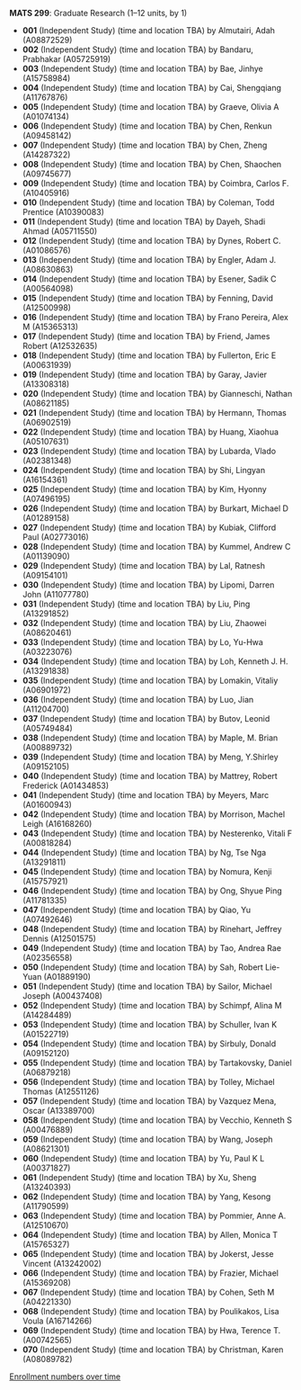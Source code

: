 **MATS 299**: Graduate Research (1–12 units, by 1)

- **001** (Independent Study) (time and location TBA) by Almutairi, Adah (A08872529)
- **002** (Independent Study) (time and location TBA) by Bandaru, Prabhakar (A05725919)
- **003** (Independent Study) (time and location TBA) by Bae, Jinhye (A15758984)
- **004** (Independent Study) (time and location TBA) by Cai, Shengqiang (A11767876)
- **005** (Independent Study) (time and location TBA) by Graeve, Olivia A (A01074134)
- **006** (Independent Study) (time and location TBA) by Chen, Renkun (A09458142)
- **007** (Independent Study) (time and location TBA) by Chen, Zheng (A14287322)
- **008** (Independent Study) (time and location TBA) by Chen, Shaochen (A09745677)
- **009** (Independent Study) (time and location TBA) by Coimbra, Carlos F. (A10405916)
- **010** (Independent Study) (time and location TBA) by Coleman, Todd Prentice (A10390083)
- **011** (Independent Study) (time and location TBA) by Dayeh, Shadi Ahmad (A05711550)
- **012** (Independent Study) (time and location TBA) by Dynes, Robert C. (A01086576)
- **013** (Independent Study) (time and location TBA) by Engler, Adam J. (A08630863)
- **014** (Independent Study) (time and location TBA) by Esener, Sadik C (A00564098)
- **015** (Independent Study) (time and location TBA) by Fenning, David (A12500998)
- **016** (Independent Study) (time and location TBA) by Frano Pereira, Alex M (A15365313)
- **017** (Independent Study) (time and location TBA) by Friend, James Robert (A12532635)
- **018** (Independent Study) (time and location TBA) by Fullerton, Eric E (A00631939)
- **019** (Independent Study) (time and location TBA) by Garay, Javier (A13308318)
- **020** (Independent Study) (time and location TBA) by Gianneschi, Nathan (A08621185)
- **021** (Independent Study) (time and location TBA) by Hermann, Thomas (A06902519)
- **022** (Independent Study) (time and location TBA) by Huang, Xiaohua (A05107631)
- **023** (Independent Study) (time and location TBA) by Lubarda, Vlado (A02381348)
- **024** (Independent Study) (time and location TBA) by Shi, Lingyan (A16154361)
- **025** (Independent Study) (time and location TBA) by Kim, Hyonny (A07496195)
- **026** (Independent Study) (time and location TBA) by Burkart, Michael D (A01289158)
- **027** (Independent Study) (time and location TBA) by Kubiak, Clifford Paul (A02773016)
- **028** (Independent Study) (time and location TBA) by Kummel, Andrew C (A01139090)
- **029** (Independent Study) (time and location TBA) by Lal, Ratnesh (A09154101)
- **030** (Independent Study) (time and location TBA) by Lipomi, Darren John (A11077780)
- **031** (Independent Study) (time and location TBA) by Liu, Ping (A13291852)
- **032** (Independent Study) (time and location TBA) by Liu, Zhaowei (A08620461)
- **033** (Independent Study) (time and location TBA) by Lo, Yu-Hwa (A03223076)
- **034** (Independent Study) (time and location TBA) by Loh, Kenneth J. H. (A13291838)
- **035** (Independent Study) (time and location TBA) by Lomakin, Vitaliy (A06901972)
- **036** (Independent Study) (time and location TBA) by Luo, Jian (A11204700)
- **037** (Independent Study) (time and location TBA) by Butov, Leonid (A05749484)
- **038** (Independent Study) (time and location TBA) by Maple, M. Brian (A00889732)
- **039** (Independent Study) (time and location TBA) by Meng, Y.Shirley (A09152105)
- **040** (Independent Study) (time and location TBA) by Mattrey, Robert Frederick (A01434853)
- **041** (Independent Study) (time and location TBA) by Meyers, Marc (A01600943)
- **042** (Independent Study) (time and location TBA) by Morrison, Machel Leigh (A16168260)
- **043** (Independent Study) (time and location TBA) by Nesterenko, Vitali F (A00818284)
- **044** (Independent Study) (time and location TBA) by Ng, Tse Nga (A13291811)
- **045** (Independent Study) (time and location TBA) by Nomura, Kenji (A15757921)
- **046** (Independent Study) (time and location TBA) by Ong, Shyue Ping (A11781335)
- **047** (Independent Study) (time and location TBA) by Qiao, Yu (A07492646)
- **048** (Independent Study) (time and location TBA) by Rinehart, Jeffrey Dennis (A12501575)
- **049** (Independent Study) (time and location TBA) by Tao, Andrea Rae (A02356558)
- **050** (Independent Study) (time and location TBA) by Sah, Robert Lie-Yuan (A01889190)
- **051** (Independent Study) (time and location TBA) by Sailor, Michael Joseph (A00437408)
- **052** (Independent Study) (time and location TBA) by Schimpf, Alina M (A14284489)
- **053** (Independent Study) (time and location TBA) by Schuller, Ivan K (A01522719)
- **054** (Independent Study) (time and location TBA) by Sirbuly, Donald (A09152120)
- **055** (Independent Study) (time and location TBA) by Tartakovsky, Daniel (A06879218)
- **056** (Independent Study) (time and location TBA) by Tolley, Michael Thomas (A12551126)
- **057** (Independent Study) (time and location TBA) by Vazquez Mena, Oscar (A13389700)
- **058** (Independent Study) (time and location TBA) by Vecchio, Kenneth S (A00476889)
- **059** (Independent Study) (time and location TBA) by Wang, Joseph (A08621301)
- **060** (Independent Study) (time and location TBA) by Yu, Paul K L (A00371827)
- **061** (Independent Study) (time and location TBA) by Xu, Sheng (A13240393)
- **062** (Independent Study) (time and location TBA) by Yang, Kesong (A11790599)
- **063** (Independent Study) (time and location TBA) by Pommier, Anne A. (A12510670)
- **064** (Independent Study) (time and location TBA) by Allen, Monica T (A15765327)
- **065** (Independent Study) (time and location TBA) by Jokerst, Jesse Vincent (A13242002)
- **066** (Independent Study) (time and location TBA) by Frazier, Michael (A15369208)
- **067** (Independent Study) (time and location TBA) by Cohen, Seth M (A04221330)
- **068** (Independent Study) (time and location TBA) by Poulikakos, Lisa Voula (A16714266)
- **069** (Independent Study) (time and location TBA) by Hwa, Terence T. (A00742565)
- **070** (Independent Study) (time and location TBA) by Christman, Karen (A08089782)

[Enrollment numbers over time](./MATS299.tsv)
